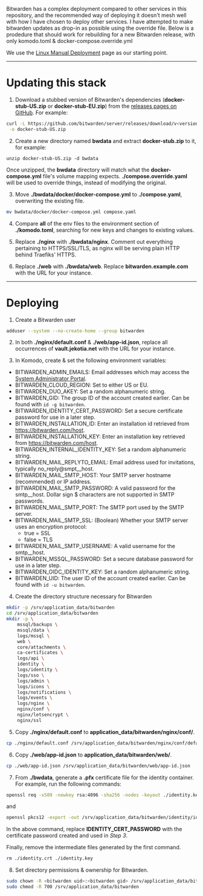Bitwarden has a complex deployment compared to other services in this repository, and the recommended way of deploying it doesn't mesh well with how I have chosen to deploy other services. I have attempted to make bitwarden updates as drop-in as possible using the override file. Below is a prodedure that should work for rebuilding for a new Bitwarden release, with only komodo.toml & docker-compose.override.yml

We use the [Linux Manual Deployment](https://bitwarden.com/help/install-on-premise-manual/) page as our starting point.

---

# Updating this stack

1. Download a stubbed version of Bitwarden's dependencies (**docker-stub-US.zip** or **docker-stub-EU.zip**) from the [releases pages on GitHub](https://github.com/bitwarden/server/releases). For example:
```bash
curl -L https://github.com/bitwarden/server/releases/download/v<version_number>/docker-stub-US.zip \
 -o docker-stub-US.zip
```

2. Create a new directory named **bwdata** and extract **docker-stub.zip** to it, for example:
```
unzip docker-stub-US.zip -d bwdata
```
Once unzipped, the **bwdata** directory will match what the **docker-compose.yml** file's volume mapping expects. **./compose.override.yaml** will be used to override things, instead of modifying the original.

3. Move **./bwdata/docker/docker-compose.yml** to **./compose.yaml**, overwriting the existing file.
```bash
mv bwdata/docker/docker-compose.yml compose.yaml
```

4. Compare **all** of the env files to the environment section of **./komodo.toml**, searching for new keys and changes to existing values.

5. Replace **./nginx** with **./bwdata/nginx**. Comment out everything pertaining to HTTPS/SSL/TLS, as nginx will be serving plain HTTP behind Traefiks' HTTPS.

6. Replace **./web** with **./bwdata/web**. Replace **bitwarden.example.com** with the URL for your instance.

---

# Deploying

1. Create a Bitwarden user
```bash
adduser --system --no-create-home --group bitwarden
```

2. In both **./nginx/default.conf** & **./web/app-id.json**, replace all occurrences of **vault.jekotia.net** with the URL for your instance.

3. In Komodo, create & set the following environment variables:
- BITWARDEN_ADMIN_EMAILS: Email addresses which may access the [System Administrator Portal](https://bitwarden.com/help/system-administrator-portal/).
- BITWARDEN_CLOUD_REGION: Set to either US or EU.
- BITWARDEN_DUO_AKEY: Set a random alphanumeric string.
- BITWARDEN_GID: The group ID of the account created earlier. Can be found with ```id -g bitwarden```.
- BITWARDEN_IDENTITY_CERT_PASSWORD: Set a secure certificate password for use in a later step.
- BITWARDEN_INSTALLATION_ID: Enter an installation id retrieved from https://bitwarden.com/host.
- BITWARDEN_INSTALLATION_KEY: Enter an installation key retrieved from https://bitwarden.com/host.
- BITWARDEN_INTERNAL_IDENTITY_KEY: Set a random alphanumeric string.
- BITWARDEN_MAIL_REPLYTO_EMAIL: Email address used for invitations, typically no_reply@smpt__host.
- BITWARDEN_MAIL_SMTP_HOST: Your SMTP server hostname (recommended) or IP address.
- BITWARDEN_MAIL_SMTP_PASSWORD: A valid password for the smtp__host. Dollar sign $ characters are not supported in SMTP passwords.
- BITWARDEN_MAIL_SMTP_PORT: The SMTP port used by the SMTP server.
- BITWARDEN_MAIL_SMTP_SSL: (Boolean) Whether your SMTP server uses an encryption protocol:
  - true = SSL
  - false = TLS
- BITWARDEN_MAIL_SMTP_USERNAME: A valid username for the smtp__host.
- BITWARDEN_MSSQL_PASSWORD: Set a secure database password for use in a later step.
- BITWARDEN_OIDC_IDENTITY_KEY: Set a random alphanumeric string.
- BITWARDEN_UID: The user ID of the account created earlier. Can be found with ```id -u bitwarden```.

4. Create the directory structure necessary for Bitwarden
```bash
mkdir -p /srv/application_data/bitwarden
cd /srv/application_data/bitwarden
mkdir -p \
    mssql/backups \
    mssql/data \
    logs/mssql \
    web \
    core/attachments \
    ca-certificates \
    logs/api \
    identity \
    logs/identity \
    logs/sso \
    logs/admin \
    logs/icons \
    logs/notifications \
    logs/events \
    logs/nginx \
    nginx/conf \
    nginx/letsencrypt \
    nginx/ssl
```

5. Copy **./nginx/default.conf** to **application_data/bitwarden/nginx/conf/**.
```bash
cp ./nginx/default.conf /srv/application_data/bitwarden/nginx/conf/default.conf
```

6. Copy **./web/app-id.json** to **application_data/bitwarden/web/**.
```bash
cp ./web/app-id.json /srv/application_data/bitwarden/web/app-id.json
```

7. From **./bwdata**, generate a **.pfx** certificate file for the identity container. For example, run the following commands:
```bash
openssl req -x509 -newkey rsa:4096 -sha256 -nodes -keyout ./identity.key -out ./identity.crt -subj "/CN=Bitwarden IdentityServer" -days 10950
```
and
```bash
openssl pkcs12 -export -out /srv/application_data/bitwarden/identity/identity.pfx -inkey ./identity.key -in ./identity.crt -passout pass:IDENTITY_CERT_PASSWORD
```
In the above command, replace **IDENTITY_CERT_PASSWORD** with the certificate password created and used in *Step 3*.

Finally, remove the intermediate files generated by the first command.
```bash
rm ./identity.crt ./identity.key
```

8. Set directory permissions & ownership for Bitwarden.
```bash
sudo chown -R <bitwarden uid>:<bitwarden gid> /srv/application_data/bitwarden
sudo chmod -R 700 /srv/application_data/bitwarden